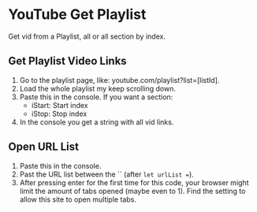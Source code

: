 # YouTube Get Playlist

Get vid from a Playlist, all or all section by index.

## Get Playlist Video Links

1. Go to the playlist page, like: youtube.com/playlist?list=[listId].
1. Load the whole playlist my keep scrolling down.
1. Paste this in the console.
     If you want a section:
     * iStart: Start index
     * iStop: Stop index
1. In the console you get a string with all vid links.

## Open URL List

1. Paste this in the console.
1. Past the URL list between the `` (after `let urlList =`).
1. After pressing enter for the first time for this code, your browser might limit the amount of tabs opened (maybe even to 1). Find the setting to allow this site to open multiple tabs.
